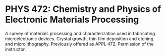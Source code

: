 # PHYS 472: Chemistry and Physics of Electronic Materials Processing

A survey of materials processing and characterization used in fabricating microelectronic devices. Crystal growth, thin film deposition and etching, and microlithography. Previously offered as APPL 472. Permission of the instructor.